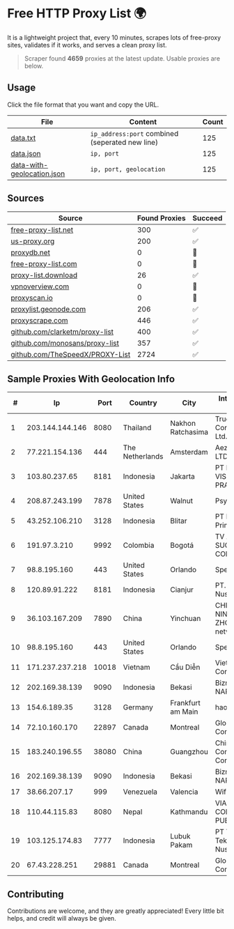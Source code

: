 
# Free HTTP Proxy List 🌍

It is a lightweight project that, every 10 minutes, scrapes lots of free-proxy sites, validates if it works, and serves a clean proxy list.


> Scraper found **4659** proxies at the latest update. Usable proxies are below.

## Usage

Click the file format that you want and copy the URL.


|File|Content|Count|
|----|-------|-----|
|[data.txt](https://raw.githubusercontent.com/themiralay/Proxy-List-World/master/data.txt)|`ip_address:port` combined (seperated new line)|125|
|[data.json](https://raw.githubusercontent.com/themiralay/Proxy-List-World/master/data.json)|`ip, port`|125|
|[data-with-geolocation.json](https://raw.githubusercontent.com/themiralay/Proxy-List-World/master/data-with-geolocation.json)|`ip, port, geolocation`|125|

## Sources

|Source|Found Proxies|Succeed|
|------|-------------|-------|
|[free-proxy-list.net](https://free-proxy-list.net)|300|✅|
|[us-proxy.org](https://www.us-proxy.org)|200|✅|
|[proxydb.net](http://proxydb.net)|0|🚫|
|[free-proxy-list.com](https://free-proxy-list.com/?page=&port=&type%5B%5D=http&type%5B%5D=https&up_time=0&search=Search)|0|🚫|
|[proxy-list.download](https://www.proxy-list.download/HTTP)|26|✅|
|[vpnoverview.com](https://vpnoverview.com/privacy/anonymous-browsing/free-proxy-servers)|0|🚫|
|[proxyscan.io](https://www.proxyscan.io)|0|🚫|
|[proxylist.geonode.com](https://proxylist.geonode.com/api/proxy-list?limit=300&page=1&sort_by=lastChecked&sort_type=desc&protocols=http,https)|206|✅|
|[proxyscrape.com](https://api.proxyscrape.com/v2/?request=displayproxies&protocol=http&timeout=10000&country=all&ssl=all&anonymity=all)|446|✅|
|[github.com/clarketm/proxy-list](https://raw.githubusercontent.com/clarketm/proxy-list/master/proxy-list-raw.txt)|400|✅|
|[github.com/monosans/proxy-list](https://raw.githubusercontent.com/monosans/proxy-list/main/proxies/http.txt)|357|✅|
|[github.com/TheSpeedX/PROXY-List](https://raw.githubusercontent.com/TheSpeedX/PROXY-List/master/http.txt)|2724|✅|


## Sample Proxies With Geolocation Info

|#|Ip|Port|Country|City|Internet Service Provider|
|-|--|----|-------|----|-------------------------|
|1|203.144.144.146|8080|Thailand|Nakhon Ratchasima|True Internet Corporation CO. Ltd.|
|2|77.221.154.136|444|The Netherlands|Amsterdam|Aeza International LTD|
|3|103.80.237.65|8181|Indonesia|Jakarta|PT MITRA VISIONER PRATAMA|
|4|208.87.243.199|7878|United States|Walnut|Psychz Networks|
|5|43.252.106.210|3128|Indonesia|Blitar|PT Lintas Data Prima|
|6|191.97.3.210|9992|Colombia|Bogotá|TV AZTECA SUCURSAL COLOMBIA|
|7|98.8.195.160|443|United States|Orlando|Spectrum|
|8|120.89.91.222|8181|Indonesia|Cianjur|PT. Java Digital Nusantara|
|9|36.103.167.209|7890|China|Yinchuan|CHINANET NINGXIA province ZHONGWEI IDC network|
|10|98.8.195.160|443|United States|Orlando|Spectrum|
|11|171.237.237.218|10018|Vietnam|Cầu Diễn|Viettel Corporation|
|12|202.169.38.139|9090|Indonesia|Bekasi|Biznet - PSN-NAP|
|13|154.6.189.35|3128|Germany|Frankfurt am Main|haoxiangyun|
|14|72.10.160.170|22897|Canada|Montreal|GloboTech Communications|
|15|183.240.196.55|38080|China|Guangzhou|China Mobile Communications Corporation|
|16|202.169.38.139|9090|Indonesia|Bekasi|Biznet - PSN-NAP|
|17|38.66.207.17|999|Venezuela|Valencia|Wifi-prado C.A|
|18|110.44.115.83|8080|Nepal|Kathmandu|VIA NET COMMUNICATION PUBLIC LIMITED|
|19|103.125.174.83|7777|Indonesia|Lubuk Pakam|PT Trinity Teknologi Nusantara|
|20|67.43.228.251|29881|Canada|Montreal|GloboTech Communications|



## Contributing

Contributions are welcome, and they are greatly appreciated! Every
little bit helps, and credit will always be given.

